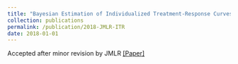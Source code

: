 ```yaml
---
title: "Bayesian Estimation of Individualized Treatment-Response Curves in Populations with Hetero- geneous Treatment Effects"
collection: publications
permalink: /publication/2018-JMLR-ITR
date: 2018-01-01
---
```

<p>Accepted after minor revision by JMLR <a href="https://arxiv.org/pdf/1608.05182.pdf"><u>[Paper]</u></a></p>

